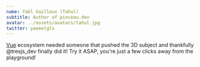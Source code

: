 ```yaml
---
name: Yaël Guilloux (Tahul)
subtitle: Author of pinceau.dev
avatar: ../assets/avatars/tahul.jpg
twitter: yaeeelglx
---
```


[Vue](https://twitter.com/vuejs) ecosystem needed someone that pushed the 3D subject and thankfully @tresjs_dev finally did it! Try it ASAP, you're just a few clicks away from the playground!
